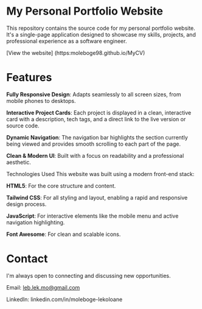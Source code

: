 # My Personal Portfolio Website
This repository contains the source code for my personal portfolio website. It's a single-page application designed to showcase my skills, projects, and professional experience as a software engineer.

[View the website] (https:moleboge98.github.io/MyCV)

# Features
**Fully Responsive Design**: Adapts seamlessly to all screen sizes, from mobile phones to desktops.

**Interactive Project Cards**: Each project is displayed in a clean, interactive card with a description, tech tags, and a direct link to the live version or source code.

**Dynamic Navigation**: The navigation bar highlights the section currently being viewed and provides smooth scrolling to each part of the page.

**Clean & Modern UI**: Built with a focus on readability and a professional aesthetic.

Technologies Used
This website was built using a modern front-end stack:

**HTML5**: For the core structure and content.

**Tailwind CSS**: For all styling and layout, enabling a rapid and responsive design process.

**JavaScript**: For interactive elements like the mobile menu and active navigation highlighting.

**Font Awesome**: For clean and scalable icons.

# Contact
I'm always open to connecting and discussing new opportunities.

Email: leb.lek.mo@gmail.com

LinkedIn: linkedin.com/in/moleboge-lekoloane
